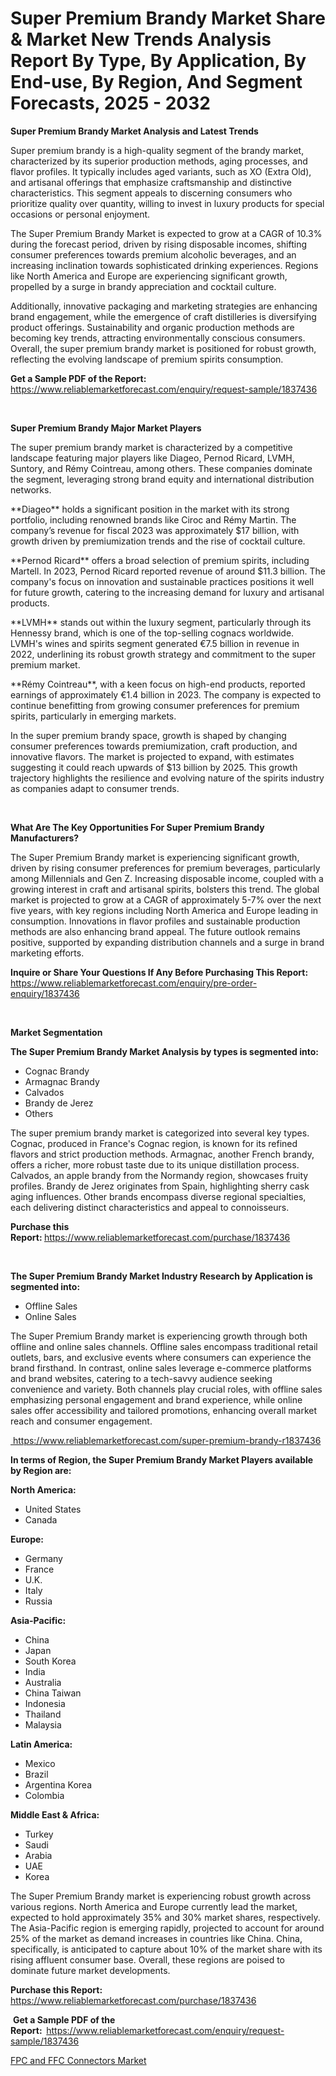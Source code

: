 <p><h1>Super Premium Brandy Market Share & Market New Trends Analysis Report By Type, By Application, By End-use, By Region, And Segment Forecasts, 2025 - 2032</h1></p><p><strong>Super Premium Brandy Market Analysis and Latest Trends</strong></p>
<p><p>Super premium brandy is a high-quality segment of the brandy market, characterized by its superior production methods, aging processes, and flavor profiles. It typically includes aged variants, such as XO (Extra Old), and artisanal offerings that emphasize craftsmanship and distinctive characteristics. This segment appeals to discerning consumers who prioritize quality over quantity, willing to invest in luxury products for special occasions or personal enjoyment.</p><p>The Super Premium Brandy Market is expected to grow at a CAGR of 10.3% during the forecast period, driven by rising disposable incomes, shifting consumer preferences towards premium alcoholic beverages, and an increasing inclination towards sophisticated drinking experiences. Regions like North America and Europe are experiencing significant growth, propelled by a surge in brandy appreciation and cocktail culture.</p><p>Additionally, innovative packaging and marketing strategies are enhancing brand engagement, while the emergence of craft distilleries is diversifying product offerings. Sustainability and organic production methods are becoming key trends, attracting environmentally conscious consumers. Overall, the super premium brandy market is positioned for robust growth, reflecting the evolving landscape of premium spirits consumption.</p></p>
<p><strong>Get a Sample PDF of the Report:&nbsp;</strong> <a href="https://www.reliablemarketforecast.com/enquiry/request-sample/1837436?utm_campaign=2479&utm_medium=2&utm_source=Github&utm_content=ia&utm_term=05042025&utm_id=super-premium-brandy">https://www.reliablemarketforecast.com/enquiry/request-sample/1837436</a></p>
<p>&nbsp;</p>
<p><strong>Super Premium Brandy Major Market Players</strong></p>
<p><p>The super premium brandy market is characterized by a competitive landscape featuring major players like Diageo, Pernod Ricard, LVMH, Suntory, and Rémy Cointreau, among others. These companies dominate the segment, leveraging strong brand equity and international distribution networks.</p><p>**Diageo** holds a significant position in the market with its strong portfolio, including renowned brands like Ciroc and Rémy Martin. The company’s revenue for fiscal 2023 was approximately $17 billion, with growth driven by premiumization trends and the rise of cocktail culture.</p><p>**Pernod Ricard** offers a broad selection of premium spirits, including Martell. In 2023, Pernod Ricard reported revenue of around $11.3 billion. The company's focus on innovation and sustainable practices positions it well for future growth, catering to the increasing demand for luxury and artisanal products.</p><p>**LVMH** stands out within the luxury segment, particularly through its Hennessy brand, which is one of the top-selling cognacs worldwide. LVMH's wines and spirits segment generated €7.5 billion in revenue in 2022, underlining its robust growth strategy and commitment to the super premium market.</p><p>**Rémy Cointreau**, with a keen focus on high-end products, reported earnings of approximately €1.4 billion in 2023. The company is expected to continue benefitting from growing consumer preferences for premium spirits, particularly in emerging markets.</p><p>In the super premium brandy space, growth is shaped by changing consumer preferences towards premiumization, craft production, and innovative flavors. The market is projected to expand, with estimates suggesting it could reach upwards of $13 billion by 2025. This growth trajectory highlights the resilience and evolving nature of the spirits industry as companies adapt to consumer trends.</p></p>
<p>&nbsp;</p>
<p><strong>What Are The Key Opportunities For Super Premium Brandy Manufacturers?</strong></p>
<p><p>The Super Premium Brandy market is experiencing significant growth, driven by rising consumer preferences for premium beverages, particularly among Millennials and Gen Z. Increasing disposable income, coupled with a growing interest in craft and artisanal spirits, bolsters this trend. The global market is projected to grow at a CAGR of approximately 5-7% over the next five years, with key regions including North America and Europe leading in consumption. Innovations in flavor profiles and sustainable production methods are also enhancing brand appeal. The future outlook remains positive, supported by expanding distribution channels and a surge in brand marketing efforts.</p></p>
<p><strong>Inquire or Share Your Questions If Any Before Purchasing This Report:</strong> <a href="https://www.reliablemarketforecast.com/enquiry/pre-order-enquiry/1837436?utm_campaign=2479&utm_medium=2&utm_source=Github&utm_content=ia&utm_term=05042025&utm_id=super-premium-brandy">https://www.reliablemarketforecast.com/enquiry/pre-order-enquiry/1837436</a></p>
<p>&nbsp;</p>
<p><strong>Market Segmentation</strong></p>
<p><strong>The Super Premium Brandy Market Analysis by types is segmented into:</strong></p>
<p><ul><li>Cognac Brandy</li><li>Armagnac Brandy</li><li>Calvados</li><li>Brandy de Jerez</li><li>Others</li></ul></p>
<p><p>The super premium brandy market is categorized into several key types. Cognac, produced in France's Cognac region, is known for its refined flavors and strict production methods. Armagnac, another French brandy, offers a richer, more robust taste due to its unique distillation process. Calvados, an apple brandy from the Normandy region, showcases fruity profiles. Brandy de Jerez originates from Spain, highlighting sherry cask aging influences. Other brands encompass diverse regional specialties, each delivering distinct characteristics and appeal to connoisseurs.</p></p>
<p><strong>Purchase this Report:&nbsp;</strong><a href="https://www.reliablemarketforecast.com/purchase/1837436?utm_campaign=2479&utm_medium=2&utm_source=Github&utm_content=ia&utm_term=05042025&utm_id=super-premium-brandy">https://www.reliablemarketforecast.com/purchase/1837436</a></p>
<p>&nbsp;</p>
<p><strong>The Super Premium Brandy Market Industry Research by Application is segmented into:</strong></p>
<p><ul><li>Offline Sales</li><li>Online Sales</li></ul></p>
<p><p>The Super Premium Brandy market is experiencing growth through both offline and online sales channels. Offline sales encompass traditional retail outlets, bars, and exclusive events where consumers can experience the brand firsthand. In contrast, online sales leverage e-commerce platforms and brand websites, catering to a tech-savvy audience seeking convenience and variety. Both channels play crucial roles, with offline sales emphasizing personal engagement and brand experience, while online sales offer accessibility and tailored promotions, enhancing overall market reach and consumer engagement.</p></p>
<p><a href="https://www.reliablemarketforecast.com/super-premium-brandy-r1837436?utm_campaign=2479&utm_medium=2&utm_source=Github&utm_content=ia&utm_term=05042025&utm_id=super-premium-brandy">&nbsp;https://www.reliablemarketforecast.com/super-premium-brandy-r1837436</a></p>
<p><strong>In terms of Region, the Super Premium Brandy Market Players available by Region are:</strong></p>
<p>
    <p> <strong> North America: </strong>
        <ul>
            <li>United States</li>
            <li>Canada</li>
        </ul>
        </p> 
    <p> <strong> Europe: </strong>
        <ul>
            <li>Germany</li>
            <li>France</li>
            <li>U.K.</li>
            <li>Italy</li>
            <li>Russia</li>
        </ul>
        </p> 
    <p> <strong> Asia-Pacific: </strong>
        <ul>
            <li>China</li>
            <li>Japan</li>
            <li>South Korea</li>
            <li>India</li>
            <li>Australia</li>
            <li>China Taiwan</li>
            <li>Indonesia</li>
            <li>Thailand</li>
            <li>Malaysia</li>
        </ul>
        </p> 
    <p> <strong> Latin America: </strong>
        <ul>
            <li>Mexico</li>
            <li>Brazil</li>
            <li>Argentina Korea</li>
            <li>Colombia</li>
        </ul>
        </p> 
    <p> <strong> Middle East & Africa: </strong>
        <ul>
            <li>Turkey</li>
            <li>Saudi</li>
            <li>Arabia</li>
            <li>UAE</li>
            <li>Korea</li>
        </ul>
    </p>
    </p>
<p><p>The Super Premium Brandy market is experiencing robust growth across various regions. North America and Europe currently lead the market, expected to hold approximately 35% and 30% market shares, respectively. The Asia-Pacific region is emerging rapidly, projected to account for around 25% of the market as demand increases in countries like China. China, specifically, is anticipated to capture about 10% of the market share with its rising affluent consumer base. Overall, these regions are poised to dominate future market developments.</p></p>
<p><strong>Purchase this Report: </strong><a href="https://www.reliablemarketforecast.com/purchase/1837436?utm_campaign=2479&utm_medium=2&utm_source=Github&utm_content=ia&utm_term=05042025&utm_id=super-premium-brandy">https://www.reliablemarketforecast.com/purchase/1837436</a></p>
<p>&nbsp;<strong>Get a Sample PDF of the Report:&nbsp;&nbsp;</strong><a href="https://www.reliablemarketforecast.com/enquiry/request-sample/1837436?utm_campaign=2479&utm_medium=2&utm_source=Github&utm_content=ia&utm_term=05042025&utm_id=super-premium-brandy">https://www.reliablemarketforecast.com/enquiry/request-sample/1837436</a></p>
<p><strong></strong></p>
<p><p><a href="https://github.com/lizamflotow/Market-Research-Report-List-1/blob/main/fpc-and-ffc-connectors-market.md?utm_campaign=2479&utm_medium=2&utm_source=Github&utm_content=ia&utm_term=05042025&utm_id=super-premium-brandy">FPC and FFC Connectors Market</a></p></p>